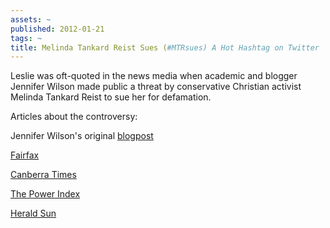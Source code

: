 ```yaml
---
assets: ~
published: 2012-01-21
tags: ~
title: Melinda Tankard Reist Sues (#MTRsues) A Hot Hashtag on Twitter
---
```

Leslie was oft-quoted in the news media when academic and blogger Jennifer Wilson made public a threat by conservative Christian activist Melinda Tankard Reist to sue her for defamation. 

Articles about the controversy:

Jennifer Wilson's original [blogpost](http://noplaceforsheep.com/2012/01/10/the-questions-rachel-hills-didnt-ask-melinda-tankard-reist/) 

[Fairfax ](http://www.smh.com.au/technology/technology-news/all-of-a-twitter-as-legal-threat-to-blogger-adds-spice-to-the-public-battle-20120117-1q4r5.html)

[Canberra Times](http://www.canberratimes.com.au/news/local/news/general/bloggers-storm-in-a-twitter-teacup/2423499.aspx) 

[The Power Index](http://www.thepowerindex.com.au/megaphones-watch/bolt-blogs-again-hadley-lashes-wilkie-welcome-melinda-tankard-reist) 

[Herald Sun](http://www.heraldsun.com.au/opinion/unholy-row-for-feminism-high-ground/story-e6frfhqf-1226246796771)
